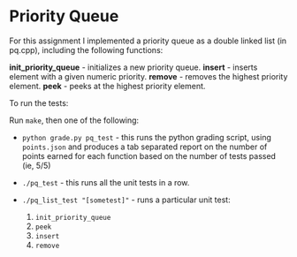 # Priority Queue

For this assignment I implemented a priority queue as a double linked list (in pq.cpp), 
including the following functions:

**init_priority_queue** - initializes a new priority queue.
**insert** - inserts element with a given numeric priority.
**remove** - removes the highest priority element.
**peek** - peeks at the highest priority element.

To run the tests:

Run `make`, then one of the following:

* `python grade.py pq_test` - this runs the python grading
  script, using `points.json` and produces a tab separated report on the number of points earned 
  for each function based on the number of tests passed (ie, 5/5)
* `./pq_test` - this runs all the unit tests in a row.
* `./pq_list_test "[sometest]"` - runs a particular unit
  test:

    1. `init_priority_queue`
    2. `peek`
    3. `insert`
    4. `remove`